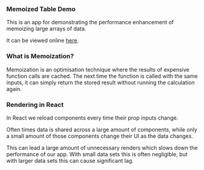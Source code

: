 <h3>Memoized Table Demo</h3>

<p>This is an app for demonstrating the performance enhancement of memoizing large arrays of data.</p>

<p>It can be viewed online <a href='https://morgan-sam.github.io/Memoized-Table-Demo/'>here</a>.</p>

<h3>What is Memoization?</h3>

<p>Memoization is an optimisation technique where the results of expensive function calls are cached. The next time the function is called with the same inputs, it can simply return the stored result without running the calculation again.</p>

<h3>Rendering in React</h3>

<p>In React we reload components every time their prop inputs change.</p>
<p>Often times data is shared across a large amount of components, while only a small amount of those components change their UI as the data changes.</p>
<p>This can lead a large amount of unnecessary renders which slows down the performance of our app. With small data sets this is often negligible, but with larger data sets this can cause significant lag.</p>
